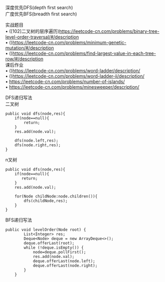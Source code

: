 深度优先DFS(depth first search)  
广度优先BFS(breadth first search)

实战题目  
• ([102]二叉树的层序遍历)https://leetcode-cn.com/problems/binary-tree-level-order-traversal/#/description  
• ()https://leetcode-cn.com/problems/minimum-genetic-mutation/#/description    
• ()https://leetcode-cn.com/problems/find-largest-value-in-each-tree-row/#/description  
课后作业  
• ()https://leetcode-cn.com/problems/word-ladder/description/  
• ()https://leetcode-cn.com/problems/word-ladder-ii/description/  
• https://leetcode-cn.com/problems/number-of-islands/  
• https://leetcode-cn.com/problems/minesweeper/description/  

DFS递归写法  
二叉树

    public void dfs(node,res){
        if(node==null){
            return;
        }
        res.add(node.val);
        
        dfs(node.left,res);
        dfs(node.right,res);
    }
n叉树
    
    public void dfs(node,res){
        if(node==null){
           return;
        }
        res.add(node.val);
        
        for(Node childNode:node.children()){
            dfs(childNode,res);
        }
    }

BFS递归写法  

    public void levelOrder(Node root) {
            List<Integer> res;
            Deque<Node> deque = new ArrayDeque<>();
            deque.offerLast(root);
            while (!deque.isEmpty()) {
                node=deque.pollFirst();
                res.add(node.val);
                deque.offerLast(node.left);
                deque.offerLast(node.right);
            }
        }